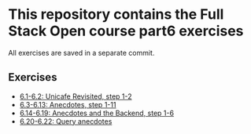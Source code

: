 # This repository contains the Full Stack Open course part6 exercises

All exercises are saved in a separate commit.

## Exercises

- [6.1-6.2: Unicafe Revisited, step 1-2](./unicafe-redux/)
- [6.3-6.13: Anecdotes, step 1-11](./redux-anecdotes/)
- [6.14-6.19: Anecdotes and the Backend, step 1-6](./redux-anecdotes/)
- [6.20-6.22: Query anecdotes](./query-anecdotes/)
